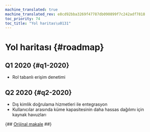 ```yaml
---
machine_translated: true
machine_translated_rev: e8cd92bba3269f47787db090899f7c242adf7818
toc_priority: 74
toc_title: "Yol haritas\u0131"
---
```


# Yol haritası {#roadmap}

## Q1 2020 {#q1-2020}

-   Rol tabanlı erişim denetimi

## Q2 2020 {#q2-2020}

-   Dış kimlik doğrulama hizmetleri ile entegrasyon
-   Kullanıcılar arasında küme kapasitesinin daha hassas dağılımı için kaynak havuzları

{## [Orijinal makale](https://clickhouse.tech/docs/en/roadmap/) ##}
